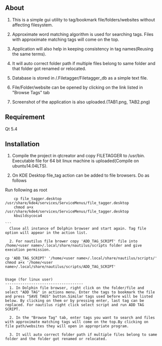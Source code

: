 About
------------------------------------

  1. This is a simple gui utility to tag/bookmark file/folders/websites without affecting filesystem.
  
  2. Approximate word matching algorithm is used for searching tags. Files with approximate matching tags will come on the top.

  3. Application will also help in keeping consistency in tag names(Reusing the same terms).

  4. It will auto correct folder path if multiple files belong to same folder and that folder got renamed or relocated. 

  5. Database is stored in <home directory>/.Filetagger/Filetagger_db as a simple text file.

  5. File/Folder/website can be opened by clicking on the link listed in "Browse Tags" tab

  6. Screenshot of the application is also uploaded.(TAB1.png, TAB2.png)

Requirement
---------------------------------
  Qt 5.4 

Installation
------------------------------------

  1. Compile the project in qtcreator and copy FILETAGGER to /usr/bin. Executable file for 64 bit linux machine is uploaded(Compile on ubuntu14.04LTS). 
  
  2. On KDE Desktop file_tag action can be added to file browsers. Do as follows 
  


Run following as root 
````
    cp file_tagger.desktop /usr/share/kde4/services/ServiceMenus/file_tagger.desktop 
    chmod a+x /usr/share/kde4/services/ServiceMenus/file_tagger.desktop 
    kbuildsycoca4

```
  Close all instance of Dolphin browser and start again. Tag file option will appear in the action list.

  2. For nautilus file brower copy 'ADD_TAG_SCRIPT' file into /home/<user name>/.local/share/nautilus/scripts folder and give execution permission.
````
	cp 'ADD_TAG_SCRIPT' '/home/<user name>/.local/share/nautilus/scripts/'
	chmod a+x '/home/<user name>/.local/share/nautilus/scripts/ADD_TAG_SCRIPT'
````

Usage (for linux user)
------------------------------------
  1. In Dolphin file browser, right click on the folder/file and select "ADD TAG" in actions menu. Enter the tags to bookmark the file and press "SAVE TAGS" button.Similar tags used before will be listed below. By clicking on them or by pressing enter, last tag can be replaced. For nautilus right click select script and run ADD TAG SCRIPT.
  
  2. In the "Browse Tag" tab, enter tags you want to search and files with approximate matching tags will come on the top.By clicking on file path/websites they will open in appropriate program.

  3. It will auto correct folder path if multiple files belong to same folder and the folder got renamed or relocated.
